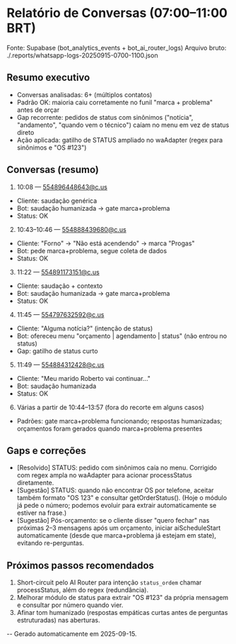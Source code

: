 # Relatório de Conversas (07:00–11:00 BRT)

Fonte: Supabase (bot_analytics_events + bot_ai_router_logs)
Arquivo bruto: ./.reports/whatsapp-logs-20250915-0700-1100.json

## Resumo executivo
- Conversas analisadas: 6+ (múltiplos contatos)
- Padrão OK: maioria caiu corretamente no funil "marca + problema" antes de orçar
- Gap recorrente: pedidos de status com sinônimos ("notícia", "andamento", "quando vem o técnico") caíam no menu em vez de status direto
- Ação aplicada: gatilho de STATUS ampliado no waAdapter (regex para sinônimos e "OS #123")

## Conversas (resumo)

1) 10:08 — 554896448643@c.us
- Cliente: saudação genérica
- Bot: saudação humanizada → gate marca+problema
- Status: OK

2) 10:43–10:46 — 554888439680@c.us
- Cliente: "Forno" → "Não está acendendo" → marca "Progas"
- Bot: pede marca+problema, segue coleta de dados
- Status: OK

3) 11:22 — 554891173151@c.us
- Cliente: saudação + contexto
- Bot: saudação humanizada → gate marca+problema
- Status: OK

4) 11:45 — 554797632592@c.us
- Cliente: "Alguma notícia?" (intenção de status)
- Bot: ofereceu menu "orçamento | agendamento | status" (não entrou no status)
- Gap: gatilho de status curto

5) 11:49 — 554884312428@c.us
- Cliente: "Meu marido Roberto vai continuar..."
- Bot: saudação humanizada
- Status: OK

6) Várias a partir de 10:44–13:57 (fora do recorte em alguns casos)
- Padrões: gate marca+problema funcionando; respostas humanizadas; orçamentos foram gerados quando marca+problema presentes

## Gaps e correções
- [Resolvido] STATUS: pedido com sinônimos caía no menu. Corrigido com regex ampla no waAdapter para acionar processStatus diretamente.
- [Sugestão] STATUS: quando não encontrar OS por telefone, aceitar também formato "OS 123" e consultar getOrderStatus(). (Hoje o módulo já pede o número; podemos evoluir para extrair automaticamente se estiver na frase.)
- [Sugestão] Pós-orçamento: se o cliente disser "quero fechar" nas próximas 2–3 mensagens após um orçamento, iniciar aiScheduleStart automaticamente (desde que marca+problema já estejam em state), evitando re-perguntas.

## Próximos passos recomendados
1. Short-circuit pelo AI Router para intenção `status_ordem` chamar processStatus, além do regex (redundância).
2. Melhorar módulo de status para extrair "OS #123" da própria mensagem e consultar por número quando vier.
3. Afinar tom humanizado (respostas empáticas curtas antes de perguntas estruturadas) nas aberturas.

--
Gerado automaticamente em 2025-09-15.

